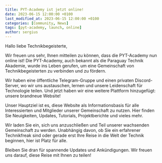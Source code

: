 ```yaml
---
title: PYT-Academy ist jetzt online!
date: 2023-06-15 12:00:00 +0100
last_modified_at: 2023-06-15 12:00:00 +0100
categories: [Community, News]
tags: [pyt-academy, launch, online]
author: sergius
---
```


Hallo liebe Technikbegeisterte,

Wir freuen uns sehr, Ihnen mitteilen zu können, dass die PYT-Academy nun online ist! Die PYT-Academy, auch bekannt als die Paraguay Technik Akademie, wurde ins Leben gerufen, um eine Gemeinschaft von Technikbegeisterten zu verbinden und zu fördern.

Wir haben eine öffentliche Telegram-Gruppe und einen privaten Discord-Server, wo wir uns austauschen, lernen und unsere Leidenschaft für Technologie teilen. Und jetzt haben wir eine weitere Plattform hinzugefügt: unsere brandneue Website!

Unser Hauptziel ist es, diese Website als Informationsbasis für alle Interessierten und Mitglieder unserer Gemeinschaft zu nutzen. Hier finden Sie Neuigkeiten, Updates, Tutorials, Projektberichte und vieles mehr.

Wir laden Sie ein, sich uns anzuschließen und Teil unserer wachsenden Gemeinschaft zu werden. Unabhängig davon, ob Sie ein erfahrener Technikfreak sind oder gerade erst Ihre Reise in die Welt der Technik beginnen, hier ist Platz für alle.

Bleiben Sie dran für spannende Updates und Ankündigungen. Wir freuen uns darauf, diese Reise mit Ihnen zu teilen!
